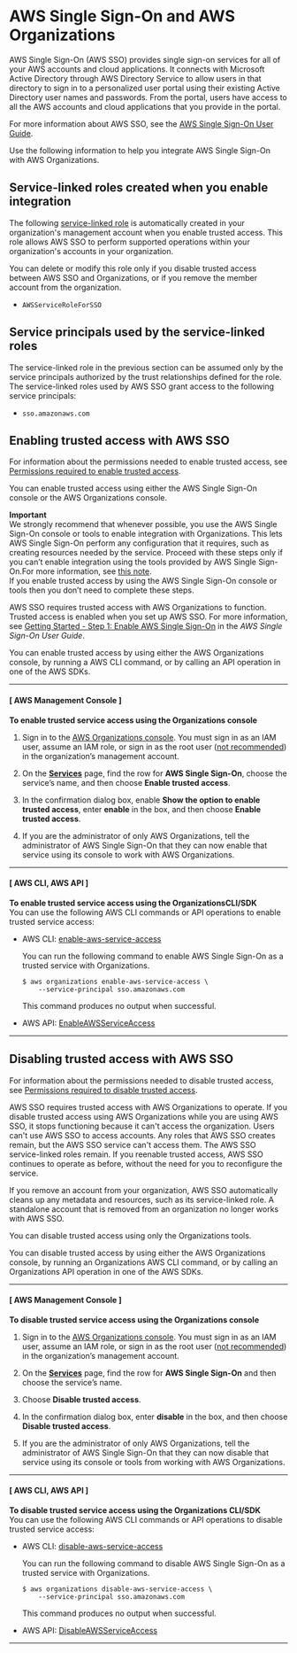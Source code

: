 # AWS Single Sign\-On and AWS Organizations<a name="services-that-can-integrate-sso"></a>

AWS Single Sign\-On \(AWS SSO\) provides single sign\-on services for all of your AWS accounts and cloud applications\. It connects with Microsoft Active Directory through AWS Directory Service to allow users in that directory to sign in to a personalized user portal using their existing Active Directory user names and passwords\. From the portal, users have access to all the AWS accounts and cloud applications that you provide in the portal\.

For more information about AWS SSO, see the [AWS Single Sign\-On User Guide](https://docs.aws.amazon.com/singlesignon/latest/userguide/)\.

Use the following information to help you integrate AWS Single Sign\-On with AWS Organizations\.



## Service\-linked roles created when you enable integration<a name="integrate-enable-slr-sso"></a>

The following [service\-linked role](https://docs.aws.amazon.com/IAM/latest/UserGuide/using-service-linked-roles.html) is automatically created in your organization's management account when you enable trusted access\. This role allows AWS SSO to perform supported operations within your organization's accounts in your organization\.

You can delete or modify this role only if you disable trusted access between AWS SSO and Organizations, or if you remove the member account from the organization\.
+ `AWSServiceRoleForSSO`

## Service principals used by the service\-linked roles<a name="integrate-enable-svcprin-sso"></a>

The service\-linked role in the previous section can be assumed only by the service principals authorized by the trust relationships defined for the role\. The service\-linked roles used by AWS SSO grant access to the following service principals:
+ `sso.amazonaws.com`

## Enabling trusted access with AWS SSO<a name="integrate-enable-ta-sso"></a>

For information about the permissions needed to enable trusted access, see [Permissions required to enable trusted access](orgs_integrate_services.md#orgs_trusted_access_perms)\.

You can enable trusted access using either the AWS Single Sign\-On console or the AWS Organizations console\.

**Important**  
We strongly recommend that whenever possible, you use the AWS Single Sign\-On console or tools to enable integration with Organizations\. This lets AWS Single Sign\-On perform any configuration that it requires, such as creating resources needed by the service\. Proceed with these steps only if you can’t enable integration using the tools provided by AWS Single Sign\-On\.For more information, see [this note](orgs_integrate_services.md#important-note-about-integration)\.   
If you enable trusted access by using the AWS Single Sign\-On console or tools then you don’t need to complete these steps\.

AWS SSO requires trusted access with AWS Organizations to function\. Trusted access is enabled when you set up AWS SSO\. For more information, see [Getting Started \- Step 1: Enable AWS Single Sign\-On](https://docs.aws.amazon.com/singlesignon/latest/userguide/step1.html) in the *AWS Single Sign\-On User Guide*\.

You can enable trusted access by using either the AWS Organizations console, by running a AWS CLI command, or by calling an API operation in one of the AWS SDKs\.

------
#### [ AWS Management Console ]

**To enable trusted service access using the Organizations console**

1. Sign in to the [AWS Organizations console](https://console.aws.amazon.com/organizations/v2)\. You must sign in as an IAM user, assume an IAM role, or sign in as the root user \([not recommended](https://docs.aws.amazon.com/IAM/latest/UserGuide/best-practices.html#lock-away-credentials)\) in the organization’s management account\. 

1. On the **[Services](https://console.aws.amazon.com/organizations/v2/home/services)** page, find the row for **AWS Single Sign\-On**, choose the service’s name, and then choose **Enable trusted access**\.

1. In the confirmation dialog box, enable **Show the option to enable trusted access**, enter **enable** in the box, and then choose **Enable trusted access**\.

1. If you are the administrator of only AWS Organizations, tell the administrator of AWS Single Sign\-On that they can now enable that service using its console to work with AWS Organizations\.

------
#### [ AWS CLI, AWS API ]

**To enable trusted service access using the OrganizationsCLI/SDK**  
You can use the following AWS CLI commands or API operations to enable trusted service access:
+ AWS CLI: [enable\-aws\-service\-access](https://docs.aws.amazon.com/cli/latest/reference/organizations/enable-aws-service-access.html)

  You can run the following command to enable AWS Single Sign\-On as a trusted service with Organizations\.

  ```
  $ aws organizations enable-aws-service-access \ 
      --service-principal sso.amazonaws.com
  ```

  This command produces no output when successful\.
+ AWS API: [EnableAWSServiceAccess](https://docs.aws.amazon.com/organizations/latest/APIReference/API_EnableAWSServiceAccess.html)

------

## Disabling trusted access with AWS SSO<a name="integrate-disable-ta-sso"></a>

For information about the permissions needed to disable trusted access, see [Permissions required to disable trusted access](orgs_integrate_services.md#orgs_trusted_access_disable_perms)\.

AWS SSO requires trusted access with AWS Organizations to operate\. If you disable trusted access using AWS Organizations while you are using AWS SSO, it stops functioning because it can't access the organization\. Users can't use AWS SSO to access accounts\. Any roles that AWS SSO creates remain, but the AWS SSO service can't access them\. The AWS SSO service\-linked roles remain\. If you reenable trusted access, AWS SSO continues to operate as before, without the need for you to reconfigure the service\. 

If you remove an account from your organization, AWS SSO automatically cleans up any metadata and resources, such as its service\-linked role\. A standalone account that is removed from an organization no longer works with AWS SSO\.

You can disable trusted access using only the Organizations tools\.

You can disable trusted access by using either the AWS Organizations console, by running an Organizations AWS CLI command, or by calling an Organizations API operation in one of the AWS SDKs\.

------
#### [ AWS Management Console ]

**To disable trusted service access using the Organizations console**

1. Sign in to the [AWS Organizations console](https://console.aws.amazon.com/organizations/v2)\. You must sign in as an IAM user, assume an IAM role, or sign in as the root user \([not recommended](https://docs.aws.amazon.com/IAM/latest/UserGuide/best-practices.html#lock-away-credentials)\) in the organization’s management account\. 

1. On the **[Services](https://console.aws.amazon.com/organizations/v2/home/services)** page, find the row for **AWS Single Sign\-On** and then choose the service’s name\.

1. Choose **Disable trusted access**\.

1. In the confirmation dialog box, enter **disable** in the box, and then choose **Disable trusted access**\.

1. If you are the administrator of only AWS Organizations, tell the administrator of AWS Single Sign\-On that they can now disable that service using its console or tools from working with AWS Organizations\.

------
#### [ AWS CLI, AWS API ]

**To disable trusted service access using the Organizations CLI/SDK**  
You can use the following AWS CLI commands or API operations to disable trusted service access:
+ AWS CLI: [disable\-aws\-service\-access](https://docs.aws.amazon.com/cli/latest/reference/organizations/disable-aws-service-access.html)

  You can run the following command to disable AWS Single Sign\-On as a trusted service with Organizations\.

  ```
  $ aws organizations disable-aws-service-access \
      --service-principal sso.amazonaws.com
  ```

  This command produces no output when successful\.
+ AWS API: [DisableAWSServiceAccess](https://docs.aws.amazon.com/organizations/latest/APIReference/API_DisableAWSServiceAccess.html)

------